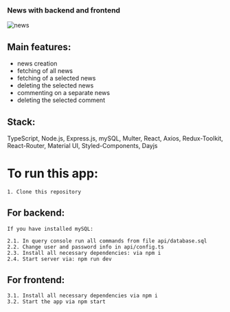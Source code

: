 ### News with backend and frontend
![news](https://user-images.githubusercontent.com/99384076/222956571-6cd14e40-0137-45f9-af92-048724cddd89.gif)

## Main features:
- news creation
- fetching of all news
- fetching of a selected news
- deleting the selected news
- commenting on a separate news
- deleting the selected comment

## Stack: 
TypeScript, Node.js, Express.js, mySQL, Multer, React, Axios, Redux-Toolkit, React-Router, Material UI, Styled-Components, Dayjs

# To run this app:
    1. Clone this repository

## For backend:
    If you have installed mySQL:

    2.1. In query console run all commands from file api/database.sql
    2.2. Change user and password info in api/config.ts
    2.3. Install all necessary dependencies: via npm i
    2.4. Start server via: npm run dev

## For frontend: 
    3.1. Install all necessary dependencies via npm i
    3.2. Start the app via npm start
